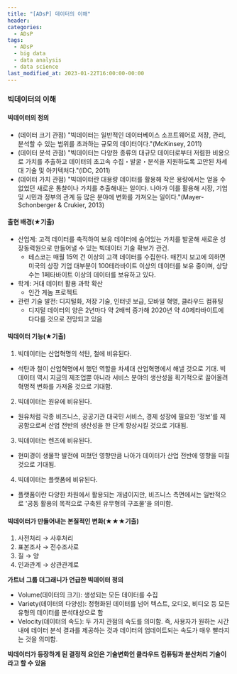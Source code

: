 ```yaml
---
title: "[ADsP] 데이터의 이해"
header:
categories:
  - ADsP
tags:
  - ADsP
  - big data
  - data analysis
  - data science
last_modified_at: 2023-01-22T16:00:00-00:00
---
```

### 빅데이터의 이해
#### 빅데이터의 정의
+ (데이터 크기 관점) "빅데이터는 일반적인 데이터베이스 소프트웨어로 저장, 관리, 분석할 수 있는 범위를 초과하는 규모의 데이터이다."(McKinsey, 2011)
+ (데이터 분석 관점) "빅데이터는 다양한 종류의 대규모 데이터로부터 저렴한 비용으로 가치를 추출하고 데이터의 초고속 수집・발굴・분석을 지원하도록 고안된 차세대 기술 및 아키텍처다."(IDC, 2011)
+ (데이터 가치 관점) "빅데이터란 대용량 데이터를 활용해 작은 용량에서는 얻을 수 없었던 새로운 통찰이나 가치를 추출해내는 일이다. 나아가 이를 활용해 시장, 기업 및 시민과 정부의 관계 등 많은 분야에 변화를 가져오는 일이다."(Mayer-Schonberger & Crukier, 2013)

#### 출현 배경(★기출)
+ 산업계: 고객 데이터를 축적하여 보유 데이터에 숨어있는 가치를 발굴해 새로운 성장동력원으로 만들어낼 수 있는 빅데이터 기술 확보가 관건. 
  - 테스코는 매월 15억 건 이상의 고객 데이터를 수집한다. 매킨지 보고에 의하면 미국의 상장 기업 대부분이 100테라바이트 이상의 데이터를 보유 중이며, 상당수는 1페타바이트 이상의 데이터를 보유하고 있다. 
+ 학계: 거대 데이터 활용 과학 확산
  - 인간 게놈 프로젝트
+ 관련 기술 발전: 디지털화, 저장 기술, 인터넷 보급, 모바일 혁명, 클라우드 컴퓨팅
  - 디지털 데이터의 양은 2년마다 약 2배씩 증가해 2020년 약 40제타바이트에 다다를 것으로 전망되고 있음

#### 빅데이터 기능(★기출)
1. 빅데이터는 산업혁명의 석탄, 철에 비유된다.
  - 석탄과 철이 산업혁명에서 했던 역할을 차세대 산업혁명에서 해낼 것으로 기대. 빅데이터 역시 지금의 제조업뿐 아니라 서비스 분야의 생산성을 획기적으로 끌어올려 혁명적 변화를 가져올 것으로 기대함. 
2. 빅데이터는 원유에 비유된다.
  - 원유처럼 각종 비즈니스, 공공기관 대국민 서비스, 경제 성장에 필요한 '정보'를 제공함으로써 산업 전반의 생산성을 한 단계 향상시킬 것으로 기대됨.
3. 빅데이터는 렌즈에 비유된다.
  - 현미경이 생물학 발전에 미쳤던 영향만큼 나아가 데이터가 산업 전반에 영향을 미칠 것으로 기대됨.
4. 빅데이터는 플랫폼에 비유된다.
  - 플랫폼이란 다양한 차원에서 활용되는 개념이지만, 비즈니스 측면에서는 일반적으로 '공동 활용의 목적으로 구축된 유무형의 구조물'을 의미함.

#### 빅데이터가 만들어내는 본질적인 변화(★★★기출)
1. 사전처리 → 사후처리
2. 표본조사 → 전수조사로
3. 질 → 양
4. 인과관계 → 상관관계로 



**가트너 그룹 더그래니가 언급한 빅데이터 정의**
- Volume(데이터의 크기): 생성되는 모든 데이터를 수집
- Variety(데이터의 다양성): 정형화된 데이터를 넘어 텍스트, 오디오, 비디오 등 모든 유형의 데이터를 분석대상으로 함 
- Velocity(데이터의 속도): 두 가지 관점의 속도를 의미함. 즉, 사용자가 원하는 시간 내에 데이터 분석 결과를 제공하는 것과 데이터의 업데이트되는 속도가 매우 빨라지는 것을 의미함.

**빅데이터가 등장하게 된 결정적 요인은 기술변화인 클라우드 컴퓨팅과 분산처리 기술이라고 할 수 있음**

